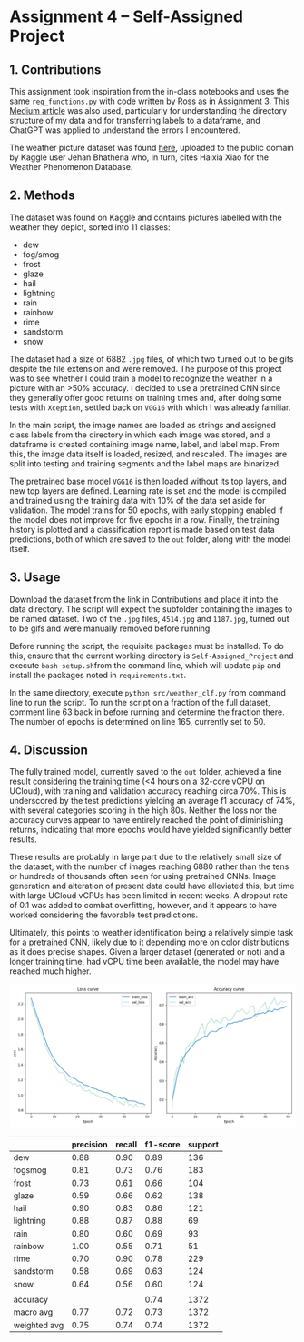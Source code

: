 # Assignment 4 – Self-Assigned Project

## 1.	Contributions
This assignment took inspiration from the in-class notebooks and uses the same ```req_functions.py``` with code written by Ross as in Assignment 3. This [Medium article](https://medium.com/mlearning-ai/image-classification-for-beginner-a6de7a69bc78) was also used, particularly for understanding the directory structure of my data and for transferring labels to a dataframe, and ChatGPT was applied to understand the errors I encountered.

The weather picture dataset was found [here](https://www.kaggle.com/datasets/jehanbhathena/weather-dataset), uploaded to the public domain by Kaggle user Jehan Bhathena who, in turn, cites Haixia Xiao for the Weather Phenomenon Database. 

## 2.	Methods
The dataset was found on Kaggle and contains pictures labelled with the weather they depict, sorted into 11 classes:

- dew
- fog/smog
- frost
- glaze
- hail
- lightning
- rain
- rainbow
- rime
- sandstorm
- snow

The dataset had a size of 6882 ```.jpg``` files, of which two turned out to be gifs despite the file extension and were removed. The purpose of this project was to see whether I could train a model to recognize the weather in a picture with an >50% accuracy. I decided to use a pretrained CNN since they generally offer good returns on training times and, after doing some tests with ```Xception```, settled back on ```VGG16``` with which I was already familiar.

In the main script, the image names are loaded as strings and assigned class labels from the directory in which each image was stored, and a dataframe is created containing image name, label, and label map. From this, the image data itself is loaded, resized, and rescaled. The images are split into testing and training segments and the label maps are binarized.

The pretrained base model ```VGG16``` is then loaded without its top layers, and new top layers are defined. Learning rate is set and the model is compiled and trained using the training data with 10% of the data set aside for validation. The model trains for 50 epochs, with early stopping enabled if the model does not improve for five epochs in a row. Finally, the training history is plotted and a classification report is made based on test data predictions, both of which are saved to the ```out``` folder, along with the model itself.

## 3.	Usage
Download the dataset from the link in Contributions and place it into the data directory. The script will expect the subfolder containing the images to be named dataset. Two of the ```.jpg``` files, ```4514.jpg``` and ```1187.jpg```, turned out to be gifs and were manually removed before running.

Before running the script, the requisite packages must be installed. To do this, ensure that the current working directory is ```Self-Assigned_Project``` and execute ```bash setup.sh```from the command line, which will update ```pip``` and install the packages noted in ```requirements.txt```.

In the same directory, execute ```python src/weather_clf.py``` from command line to run the script. To run the script on a fraction of the full dataset, comment line 63 back in before running and determine the fraction there. The number of epochs is determined on line 165, currently set to 50.

## 4.	Discussion
The fully trained model, currently saved to the ```out``` folder, achieved a fine result considering the training time (<4 hours on a 32-core vCPU on UCloud), with training and validation accuracy reaching circa 70%. This is underscored by the test predictions yielding an average f1 accuracy of 74%, with several categories scoring in the high 80s. Neither the loss nor the accuracy curves appear to have entirely reached the point of diminishing returns, indicating that more epochs would have yielded significantly better results.

These results are probably in large part due to the relatively small size of the dataset, with the number of images reaching 6880 rather than the tens or hundreds of thousands often seen for using pretrained CNNs. Image generation and alteration of present data could have alleviated this, but time with large UCloud vCPUs has been limited in recent weeks. A dropout rate of 0.1 was added to combat overfitting, however, and it appears to have worked considering the favorable test predictions.

Ultimately, this points to weather identification being a relatively simple task for a pretrained CNN, likely due to it depending more on color distributions as it does precise shapes. Given a larger dataset (generated or not) and a longer training time, had vCPU time been available, the model may have reached much higher.

![Training History](https://github.com/nikolaimh/Self-Assigned_Project/blob/main/out/weather_plot.png)

|             | precision   | recall | f1-score  | support|
|-------------|-------------|--------|-----------|--------|
|         dew |      0.88   |   0.90 |     0.89  |     136|
|     fogsmog |      0.81   |   0.73 |     0.76  |     183|
|       frost |      0.73   |   0.61 |     0.66  |     104|
|       glaze |      0.59   |   0.66 |     0.62  |     138|
|        hail |      0.90   |   0.83 |     0.86  |     121|
|   lightning |      0.88   |   0.87 |     0.88  |      69|
|        rain |      0.80   |   0.60 |     0.69  |      93|
|     rainbow |      1.00   |   0.55 |     0.71  |      51|
|        rime |      0.70   |   0.90 |     0.78  |     229|
|   sandstorm |      0.58   |   0.69 |     0.63  |     124|
|        snow |      0.64   |   0.56 |     0.60  |     124|
||
|    accuracy |             |        |     0.74  |    1372|
|   macro avg |      0.77   |   0.72 |     0.73  |    1372|
|weighted avg |      0.75   |   0.74 |     0.74  |    1372|
